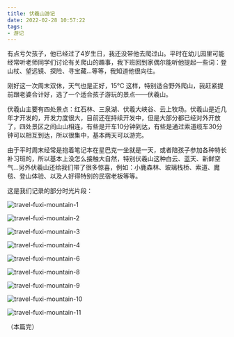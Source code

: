 ```yaml
---
title: 伏羲山游记
date: 2022-02-28 10:57:22
tags:
- 游记
---
```


有点亏欠孩子，他已经过了4岁生日，我还没带他去爬过山。平时在幼儿园里可能经常听老师同学们讨论有关爬山的趣事，我下班回到家偶尔能听他提起一些词：登山杖、望远镜、探险、寻宝藏...等等，我知道他很向往。

刚好这一次周末双休，天气也是正好，15°C 这样，特别适合野外爬山，我赶紧提前跟老婆合计好，选了一个适合孩子游玩的景点——伏羲山。

伏羲山主要有四处景点：红石林、三泉湖、伏羲大峡谷、云上牧场。伏羲山是近几年才开发的，开发力度很大，目前还在持续开发中，但是大部分都已经对外开放了，四处景区之间山山相连，有些是开车10分钟到达，有些是通过索道缆车30分钟可以相互到达，所以很集中，基本两天可以游完。

由于平时周末经常是抱着笔记本在星巴克一坐就是一天，或者陪孩子参加各种特长补习班的，所以基本上没怎么接触大自然，特别伏羲山这种白云、蓝天、新鲜空气...另外伏羲山还给我们带了很多惊喜，例如：小鹿森林、玻璃栈桥、索道、魔毯、登山体验、以及人好得特别的民宿老板等等。

这是我们记录的部分时光片段：

![travel-fuxi-mountain-1](/images/post/live/travel-fuxi-mountain/01.jpg)

![travel-fuxi-mountain-2](/images/post/live/travel-fuxi-mountain/02.jpg)

![travel-fuxi-mountain-3](/images/post/live/travel-fuxi-mountain/03.jpg)

![travel-fuxi-mountain-4](/images/post/live/travel-fuxi-mountain/04.jpg)

![travel-fuxi-mountain-6](/images/post/live/travel-fuxi-mountain/06.jpg)

![travel-fuxi-mountain-8](/images/post/live/travel-fuxi-mountain/08.jpg)

![travel-fuxi-mountain-9](/images/post/live/travel-fuxi-mountain/09.jpg)

![travel-fuxi-mountain-10](/images/post/live/travel-fuxi-mountain/10.jpg)

![travel-fuxi-mountain-11](/images/post/live/travel-fuxi-mountain/11.jpg)

（本篇完）